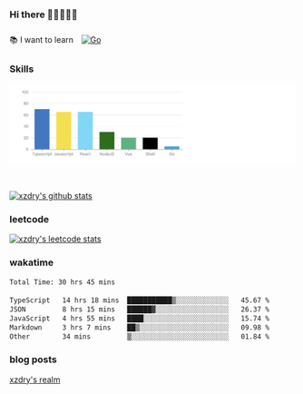 ### Hi there 👋👋👋👋👋

 :books: I want to learn <a href="https://go.dev/" target="_blank"><img style="margin: 10px" src="https://profilinator.rishav.dev/skills-assets/go-original.svg" alt="Go" height="50" /></a>  

### Skills
![](img/2022-09-05-22-04-20.png)

<br />

[![xzdry's github stats](https://github-readme-stats.vercel.app/api?username=xzdry&count_private=true&show_icons=true&theme=vue)](https://github.com/xzdry)

### leetcode
[![xzdry's leetcode stats](https://leetcard.jacoblin.cool/xzdry-2?theme=light&font=Anek%20Kannada&site=cn)](https://leetcode.cn/u/xzdry-2/)

### wakatime
<!--START_SECTION:waka-->

```text
Total Time: 30 hrs 45 mins

TypeScript   14 hrs 18 mins  ███████████▒░░░░░░░░░░░░░   45.67 %
JSON         8 hrs 15 mins   ██████▓░░░░░░░░░░░░░░░░░░   26.37 %
JavaScript   4 hrs 55 mins   ████░░░░░░░░░░░░░░░░░░░░░   15.74 %
Markdown     3 hrs 7 mins    ██▒░░░░░░░░░░░░░░░░░░░░░░   09.98 %
Other        34 mins         ▒░░░░░░░░░░░░░░░░░░░░░░░░   01.84 %
```

<!--END_SECTION:waka-->

### blog posts
[xzdry's realm](https://www.justdry.net/)
